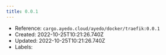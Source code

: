```yaml
---
title: 0.0.1
---
```



- Reference: `cargo.ayedo.cloud/ayedo/docker/traefik:0.0.1`
- Created: 2022-10-25T10:21:26.740Z
- Updated: 2022-10-25T10:21:26.740Z
- Labels:


